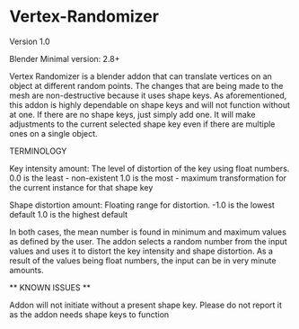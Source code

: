 # Vertex-Randomizer

Version 1.0

Blender Minimal version: 2.8+


Vertex Randomizer is a blender addon that can translate vertices on an object at different random points. The changes that are being made to the mesh are non-destructive because it uses shape keys. As aforementioned, this addon is highly dependable on shape keys and will not function without at one. If there are no shape keys, just simply add one. It will make adjustments to the current selected shape key even if there are multiple ones on a single object.

TERMINOLOGY

Key intensity amount:
   The level of distortion of the key using float numbers.
    0.0 is the least - non-existent
    1.0 is the most - maximum transformation for the current instance for that shape key

Shape distortion amount:
   Floating range for distortion.
   -1.0 is the lowest default
   1.0 is the highest default


In both cases, the mean number is found in minimum and maximum values as defined by the user. The addon selects a random number from the input values and uses it to distort the key intensity and shape distortion. As a result of the values being float numbers, the input can be in very minute amounts. 


** KNOWN ISSUES **

Addon will not initiate without a present shape key. Please do not report it as the addon needs shape keys to function
